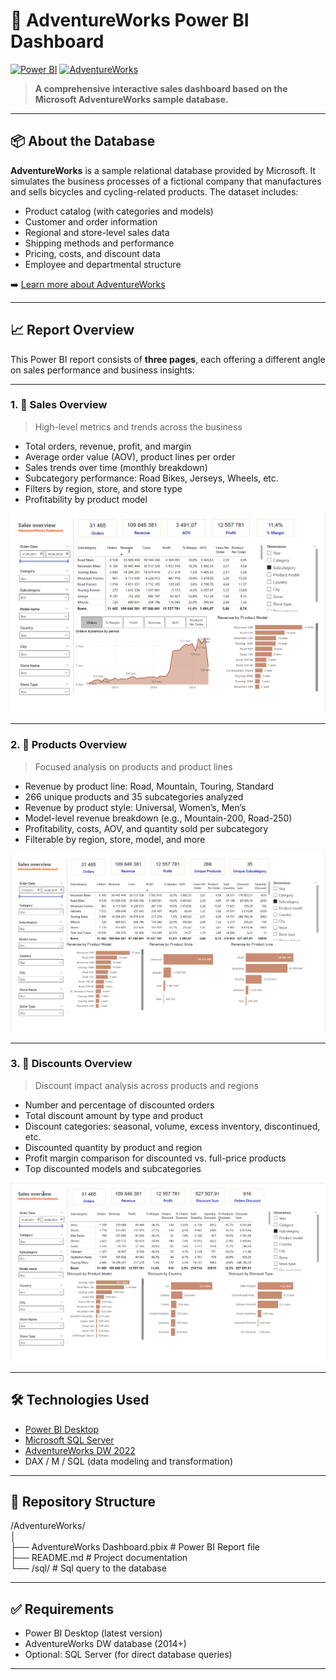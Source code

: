 # 🚴 AdventureWorks Power BI Dashboard

[![Power BI](https://img.shields.io/badge/Built%20with-Power%20BI-yellow?logo=powerbi&logoColor=white)](https://powerbi.microsoft.com/)
[![AdventureWorks](https://img.shields.io/badge/Data-AdventureWorks-blue?logo=microsoftsqlserver)](https://learn.microsoft.com/en-us/sql/samples/adventureworks-install-configure)

> **A comprehensive interactive sales dashboard based on the Microsoft AdventureWorks sample database.**

---

## 📦 About the Database

**AdventureWorks** is a sample relational database provided by Microsoft. It simulates the business processes of a fictional company that manufactures and sells bicycles and cycling-related products. The dataset includes:

- Product catalog (with categories and models)
- Customer and order information
- Regional and store-level sales data
- Shipping methods and performance
- Pricing, costs, and discount data
- Employee and departmental structure

➡️ [Learn more about AdventureWorks](https://learn.microsoft.com/en-us/sql/samples/adventureworks-install-configure)

---

## 📈 Report Overview

This Power BI report consists of **three pages**, each offering a different angle on sales performance and business insights:

---

### 1. 🧾 Sales Overview

> High-level metrics and trends across the business

- Total orders, revenue, profit, and margin
- Average order value (AOV), product lines per order
- Sales trends over time (monthly breakdown)
- Subcategory performance: Road Bikes, Jerseys, Wheels, etc.
- Filters by region, store, and store type
- Profitability by product model

![screen1](screenshots/1.png)

---

### 2. 🚴 Products Overview

> Focused analysis on products and product lines

- Revenue by product line: Road, Mountain, Touring, Standard
- 266 unique products and 35 subcategories analyzed
- Revenue by product style: Universal, Women’s, Men’s
- Model-level revenue breakdown (e.g., Mountain-200, Road-250)
- Profitability, costs, AOV, and quantity sold per subcategory
- Filterable by region, store, model, and more

![screen2](screenshots/2.png)

---

### 3. 💸 Discounts Overview

> Discount impact analysis across products and regions

- Number and percentage of discounted orders
- Total discount amount by type and product
- Discount categories: seasonal, volume, excess inventory, discontinued, etc.
- Discounted quantity by product and region
- Profit margin comparison for discounted vs. full-price products
- Top discounted models and subcategories

![screen3](screenshots/3.png)

---

## 🛠 Technologies Used

- [Power BI Desktop](https://powerbi.microsoft.com/)
- [Microsoft SQL Server](https://www.microsoft.com/en-us/sql-server/)
- [AdventureWorks DW 2022](https://learn.microsoft.com/en-us/sql/samples/adventureworks-install-configure)
- DAX / M / SQL (data modeling and transformation)

---

## 📁 Repository Structure

/AdventureWorks/<br>
│<br>
├── AdventureWorks Dashboard.pbix   # Power BI Report file<br>
├── README.md                       # Project documentation<br>
└── /sql/                           # Sql query to the database<br>

---

## ✅ Requirements

- Power BI Desktop (latest version)
- AdventureWorks DW database (2014+)
- Optional: SQL Server (for direct database queries)

---



